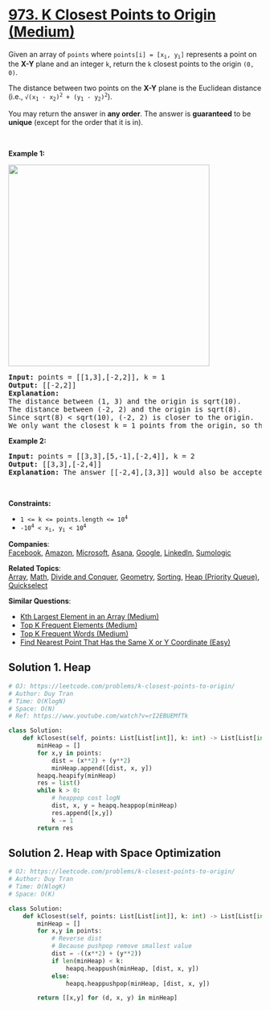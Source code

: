 # [973. K Closest Points to Origin (Medium)](https://leetcode.com/problems/k-closest-points-to-origin/)

<p>Given an array of <code>points</code> where <code>points[i] = [x<sub>i</sub>, y<sub>i</sub>]</code> represents a point on the <strong>X-Y</strong> plane and an integer <code>k</code>, return the <code>k</code> closest points to the origin <code>(0, 0)</code>.</p>

<p>The distance between two points on the <strong>X-Y</strong> plane is the Euclidean distance (i.e., <code>√(x<sub>1</sub> - x<sub>2</sub>)<sup>2</sup> + (y<sub>1</sub> - y<sub>2</sub>)<sup>2</sup></code>).</p>

<p>You may return the answer in <strong>any order</strong>. The answer is <strong>guaranteed</strong> to be <strong>unique</strong> (except for the order that it is in).</p>

<p>&nbsp;</p>
<p><strong>Example 1:</strong></p>
<img alt="" src="https://assets.leetcode.com/uploads/2021/03/03/closestplane1.jpg" style="width: 400px; height: 400px;">
<pre><strong>Input:</strong> points = [[1,3],[-2,2]], k = 1
<strong>Output:</strong> [[-2,2]]
<strong>Explanation:</strong>
The distance between (1, 3) and the origin is sqrt(10).
The distance between (-2, 2) and the origin is sqrt(8).
Since sqrt(8) &lt; sqrt(10), (-2, 2) is closer to the origin.
We only want the closest k = 1 points from the origin, so the answer is just [[-2,2]].
</pre>

<p><strong>Example 2:</strong></p>

<pre><strong>Input:</strong> points = [[3,3],[5,-1],[-2,4]], k = 2
<strong>Output:</strong> [[3,3],[-2,4]]
<strong>Explanation:</strong> The answer [[-2,4],[3,3]] would also be accepted.
</pre>

<p>&nbsp;</p>
<p><strong>Constraints:</strong></p>

<ul>
	<li><code>1 &lt;= k &lt;= points.length &lt;= 10<sup>4</sup></code></li>
	<li><code>-10<sup>4</sup> &lt; x<sub>i</sub>, y<sub>i</sub> &lt; 10<sup>4</sup></code></li>
</ul>

**Companies**:  
[Facebook](https://leetcode.com/company/facebook), [Amazon](https://leetcode.com/company/amazon), [Microsoft](https://leetcode.com/company/microsoft), [Asana](https://leetcode.com/company/asana), [Google](https://leetcode.com/company/google), [LinkedIn](https://leetcode.com/company/linkedin), [Sumologic](https://leetcode.com/company/sumologic)

**Related Topics**:  
[Array](https://leetcode.com/tag/array/), [Math](https://leetcode.com/tag/math/), [Divide and Conquer](https://leetcode.com/tag/divide-and-conquer/), [Geometry](https://leetcode.com/tag/geometry/), [Sorting](https://leetcode.com/tag/sorting/), [Heap (Priority Queue)](https://leetcode.com/tag/heap-priority-queue/), [Quickselect](https://leetcode.com/tag/quickselect/)

**Similar Questions**:

- [Kth Largest Element in an Array (Medium)](https://leetcode.com/problems/kth-largest-element-in-an-array/)
- [Top K Frequent Elements (Medium)](https://leetcode.com/problems/top-k-frequent-elements/)
- [Top K Frequent Words (Medium)](https://leetcode.com/problems/top-k-frequent-words/)
- [Find Nearest Point That Has the Same X or Y Coordinate (Easy)](https://leetcode.com/problems/find-nearest-point-that-has-the-same-x-or-y-coordinate/)

## Solution 1. Heap

```py
# OJ: https://leetcode.com/problems/k-closest-points-to-origin/
# Author: Duy Tran
# Time: O(KlogN)
# Space: O(N)
# Ref: https://www.youtube.com/watch?v=rI2EBUEMfTk

class Solution:
    def kClosest(self, points: List[List[int]], k: int) -> List[List[int]]:
        minHeap = []
        for x,y in points:
            dist = (x**2) + (y**2)
            minHeap.append([dist, x, y])
        heapq.heapify(minHeap)
        res = list()
        while k > 0:
            # heappop cost logN
            dist, x, y = heapq.heappop(minHeap)
            res.append([x,y])
            k -= 1
        return res

```

## Solution 2. Heap with Space Optimization

```py
# OJ: https://leetcode.com/problems/k-closest-points-to-origin/
# Author: Duy Tran
# Time: O(NlogK)
# Space: O(K)

class Solution:
    def kClosest(self, points: List[List[int]], k: int) -> List[List[int]]:
        minHeap = []
        for x,y in points:
            # Reverse dist
            # Because pushpop remove smallest value
            dist = -((x**2) + (y**2))
            if len(minHeap) < k:
                heapq.heappush(minHeap, [dist, x, y])
            else:
                heapq.heappushpop(minHeap, [dist, x, y])

        return [[x,y] for (d, x, y) in minHeap]
```
